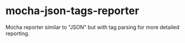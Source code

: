 # mocha-json-tags-reporter
Mocha reporter similar to "JSON" but with tag parsing for more detailed reporting.
